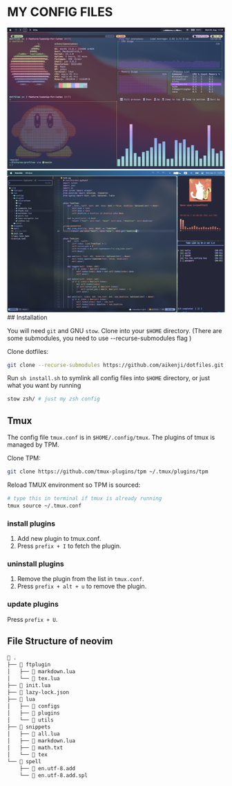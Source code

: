# MY CONFIG FILES

<img src="./example_1.png" alt="dotfiles" height=size>

<img src="./example_2.png" alt="dotfiles" height=size>
## Installation

You will need `git` and GNU `stow`. Clone into your `$HOME` directory.
(There are some submodules, you need to use --recurse-submodules flag )

Clone dotfiles:

```bash
git clone --recurse-submodules https://github.com/aikenji/dotfiles.git 
```

Run `sh install.sh` to symlink all config files into `$HOME` directory,
or just what you want by running

```bash
stow zsh/ # just my zsh config
```

## Tmux

The config file `tmux.conf` is in `$HOME/.config/tmux`.
The plugins of tmux is managed by TPM.

Clone TPM:

```bash
git clone https://github.com/tmux-plugins/tpm ~/.tmux/plugins/tpm
```

Reload TMUX environment so TPM is sourced:

```bash
# type this in terminal if tmux is already running
tmux source ~/.tmux.conf
```

### install plugins

1. Add new plugin to tmux.conf.
2. Press `prefix + I` to fetch the plugin.

### uninstall plugins

1. Remove the plugin from the list in `tmux.conf`.
2. Press `prefix + alt + u` to remove the plugin.

### update plugins

Press `prefix + U`.

## File Structure of neovim

```pre
 .
├──  ftplugin
│   ├──  markdown.lua
│   └──  tex.lua
├──  init.lua
├──  lazy-lock.json
├──  lua
│   ├──  configs
│   ├──  plugins
│   └──  utils
├──  snippets
│   ├──  all.lua
│   ├──  markdown.lua
│   ├──  math.txt
│   └──  tex
└──  spell
    ├──  en.utf-8.add
    └──  en.utf-8.add.spl
```

